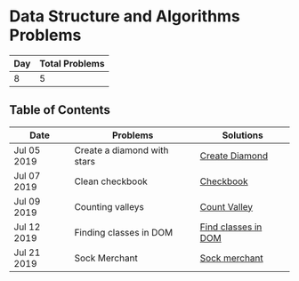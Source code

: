 # Data Structure and Algorithms Problems

| Day | Total Problems |
| --- | -------------- |
| 8   | 5              |

## Table of Contents

| Date        | Problems                    | Solutions                                |
| ----------- | --------------------------- | ---------------------------------------- |
| Jul 05 2019 | Create a diamond with stars | [Create Diamond](./diamond-with-star.js) |
| Jul 07 2019 | Clean checkbook             | [Checkbook](./checkbook.js)              |
| Jul 09 2019 | Counting valleys            | [Count Valley](./counting-valley.js)     |
| Jul 12 2019 | Finding classes in DOM      | [Find classes in DOM](./find-class.js)   |
| Jul 21 2019 | Sock Merchant               | [Sock merchant](./sock-merchant.js)      |
